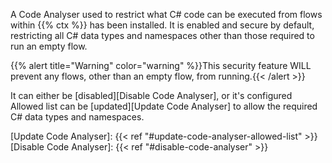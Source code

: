 A Code Analyser used to restrict what C# code can be executed from flows within {{% ctx %}} has been installed. It is enabled and secure by default, restricting all C# data types and namespaces other than those required to run an empty flow.

{{% alert title="Warning" color="warning" %}}This security feature WILL prevent any flows, other than an empty flow, from running.{{< /alert >}}

It can either be [disabled][Disable Code Analyser], or it's configured Allowed list can be [updated][Update Code Analyser] to allow the required C# data types and namespaces.

[Update Code Analyser]: {{< ref "#update-code-analyser-allowed-list" >}}
[Disable Code Analyser]: {{< ref "#disable-code-analyser" >}}
